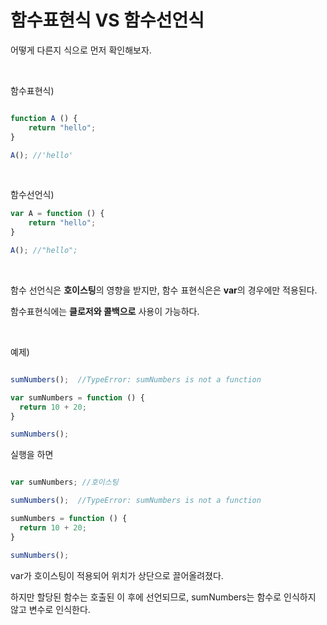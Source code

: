 # 함수표현식 VS 함수선언식


어떻게 다른지 식으로 먼저 확인해보자. 

<br>

함수표현식)

```jsx

function A () {
    return "hello";
}

A(); //'hello'

```

<br> 


함수선언식)

```jsx
var A = function () { 
    return "hello";
}

A(); //"hello";

```

<br>

함수 선언식은 **호이스팅**의 영향을 받지만, 함수 표현식은은  **var**의 경우에만 적용된다. 

함수표현식에는 **클로저와 콜백으로** 사용이 가능하다. 


<br>

예제) 

```jsx 

sumNumbers();  //TypeError: sumNumbers is not a function

var sumNumbers = function () {
  return 10 + 20;
}

sumNumbers();

```

실행을 하면


```jsx

var sumNumbers; //호이스팅 

sumNumbers();  //TypeError: sumNumbers is not a function

sumNumbers = function () {
  return 10 + 20;
}

sumNumbers();

```

var가 호이스팅이 적용되어 위치가 상단으로 끌어올려졌다.

하지만 할당된 함수는 호출된 이 후에 선언되므로, sumNumbers는 함수로 인식하지 않고 변수로 인식한다. 
